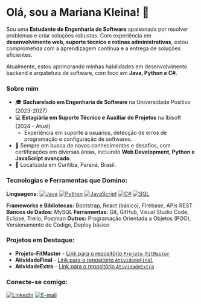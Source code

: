 # Olá, sou a Mariana Kleina! 👋

Sou uma **Estudante de Engenharia de Software** apaixonada por resolver problemas e criar soluções robustas. Com experiência em **desenvolvimento web, suporte técnico e rotinas administrativas**, estou comprometida com a aprendizagem contínua e a entrega de soluções eficientes.

Atualmente, estou aprimorando minhas habilidades em desenvolvimento backend e arquitetura de software, com foco em **Java, Python e C#**.

### Sobre mim
- 🎓 **Bacharelado em Engenharia de Software** na Universidade Positivo (2023-2027)
- 💻 **Estagiária em Suporte Técnico e Auxiliar de Projetos** na Ibisoft (2024 - Atual)
    - Experiência em suporte a usuários, detecção de erros de programação e configuração de softwares.
- 🌱 Sempre em busca de novos conhecimentos e desafios, com certificações em diversas áreas, incluindo **Web Development, Python e JavaScript avançado**.
- 📍 Localizada em Curitiba, Paraná, Brasil.

### Tecnologias e Ferramentas que Domino:

**Linguagens:**
[![Java](https://img.shields.io/badge/Java-007396?style=for-the-badge&logo=java&logoColor=white)](https://www.java.com/)
[![Python](https://img.shields.io/badge/Python-3776AB?style=for-the-badge&logo=python&logoColor=white)](https://www.python.org/)
[![JavaScript](https://img.shields.io/badge/JavaScript-F7DF1E?style=for-the-badge&logo=javascript&logoColor=black)](https://developer.mozilla.org/en-US/docs/Web/JavaScript)
[![C#](https://img.shields.io/badge/C%23-239120?style=for-the-badge&logo=c-sharp&logoColor=white)](https://docs.microsoft.com/en-us/dotnet/csharp/)
[![SQL](https://img.shields.io/badge/SQL-4479A1?style=for-the-badge&logo=postgresql&logoColor=white)](https://www.mysql.com/)

**Frameworks e Bibliotecas:** Bootstrap, React (básico), Firebase, APIs REST
**Bancos de Dados:** MySQL
**Ferramentas:** Git, GitHub, Visual Studio Code, Eclipse, Trello, Postman
**Outros:** Programação Orientada a Objetos (POO), Versionamento de Código, Deploy básico

### Projetos em Destaque:
* **Projeto-FitMaster** - [Link para o repositório `Projeto-FitMaster`](https://github.com/mariana-kleina/Projeto-FitMaster)
* **AtividadeFinal** - [Link para o repositório `AtividadeFinal`](https://github.com/mariana-kleina/AtividadeFinal)
* **AtividadeExtra** - [Link para o repositório `AtividadeExtra`](https://github.com/mariana-kleina/AtividadeExtra)
  

### Conecte-se comigo:
[![LinkedIn](https://img.shields.io/badge/linkedin-%230077B5.svg?style=for-the-badge&logo=linkedin&logoColor=white)](https://www.linkedin.com/in/marianamoreirakleina/)
[![E-mail](https://img.shields.io/badge/Gmail-D14836?style=for-the-badge&logo=gmail&logoColor=white)](mailto:marianakleina84@gmail.com)

